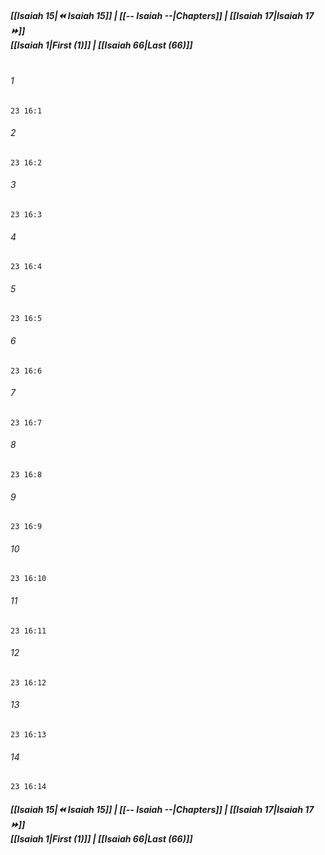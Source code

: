 
##### **[[Isaiah 15|⏪ Isaiah 15]] | [[-- Isaiah --|Chapters]] | [[Isaiah 17|Isaiah 17 ⏩]]**<br>**[[Isaiah 1|First (1)]] | [[Isaiah 66|Last (66)]]**<br><br>

###### 1
``` verse
23 16:1
```
###### 2
``` verse
23 16:2
```
###### 3
``` verse
23 16:3
```
###### 4
``` verse
23 16:4
```
###### 5
``` verse
23 16:5
```
###### 6
``` verse
23 16:6
```
###### 7
``` verse
23 16:7
```
###### 8
``` verse
23 16:8
```
###### 9
``` verse
23 16:9
```
###### 10
``` verse
23 16:10
```
###### 11
``` verse
23 16:11
```
###### 12
``` verse
23 16:12
```
###### 13
``` verse
23 16:13
```
###### 14
``` verse
23 16:14
```

##### **[[Isaiah 15|⏪ Isaiah 15]] | [[-- Isaiah --|Chapters]] | [[Isaiah 17|Isaiah 17 ⏩]]**<br>**[[Isaiah 1|First (1)]] | [[Isaiah 66|Last (66)]]**
